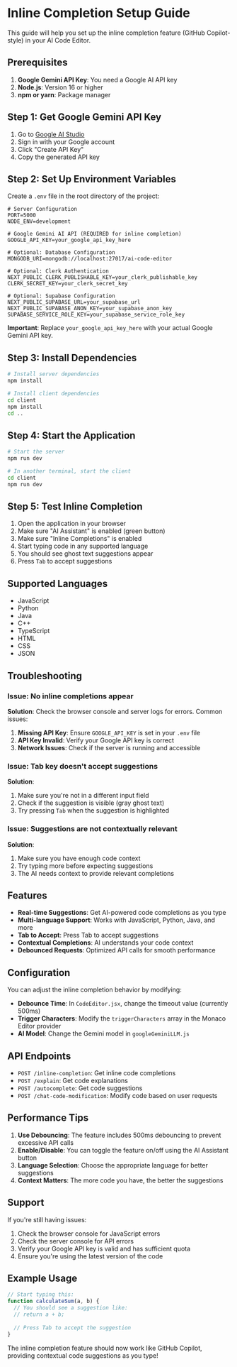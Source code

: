 # Inline Completion Setup Guide

This guide will help you set up the inline completion feature (GitHub Copilot-style) in your AI Code Editor.

## Prerequisites

1. **Google Gemini API Key**: You need a Google AI API key
2. **Node.js**: Version 16 or higher
3. **npm or yarn**: Package manager

## Step 1: Get Google Gemini API Key

1. Go to [Google AI Studio](https://makersuite.google.com/app/apikey)
2. Sign in with your Google account
3. Click "Create API Key"
4. Copy the generated API key

## Step 2: Set Up Environment Variables

Create a `.env` file in the root directory of the project:

```env
# Server Configuration
PORT=5000
NODE_ENV=development

# Google Gemini AI API (REQUIRED for inline completion)
GOOGLE_API_KEY=your_google_api_key_here

# Optional: Database Configuration
MONGODB_URI=mongodb://localhost:27017/ai-code-editor

# Optional: Clerk Authentication
NEXT_PUBLIC_CLERK_PUBLISHABLE_KEY=your_clerk_publishable_key
CLERK_SECRET_KEY=your_clerk_secret_key

# Optional: Supabase Configuration
NEXT_PUBLIC_SUPABASE_URL=your_supabase_url
NEXT_PUBLIC_SUPABASE_ANON_KEY=your_supabase_anon_key
SUPABASE_SERVICE_ROLE_KEY=your_supabase_service_role_key
```

**Important**: Replace `your_google_api_key_here` with your actual Google Gemini API key.

## Step 3: Install Dependencies

```bash
# Install server dependencies
npm install

# Install client dependencies
cd client
npm install
cd ..
```

## Step 4: Start the Application

```bash
# Start the server
npm run dev

# In another terminal, start the client
cd client
npm run dev
```

## Step 5: Test Inline Completion

1. Open the application in your browser
2. Make sure "AI Assistant" is enabled (green button)
3. Make sure "Inline Completions" is enabled
4. Start typing code in any supported language
5. You should see ghost text suggestions appear
6. Press `Tab` to accept suggestions

## Supported Languages

- JavaScript
- Python
- Java
- C++
- TypeScript
- HTML
- CSS
- JSON

## Troubleshooting

### Issue: No inline completions appear

**Solution**: Check the browser console and server logs for errors. Common issues:

1. **Missing API Key**: Ensure `GOOGLE_API_KEY` is set in your `.env` file
2. **API Key Invalid**: Verify your Google API key is correct
3. **Network Issues**: Check if the server is running and accessible

### Issue: Tab key doesn't accept suggestions

**Solution**: 
1. Make sure you're not in a different input field
2. Check if the suggestion is visible (gray ghost text)
3. Try pressing `Tab` when the suggestion is highlighted

### Issue: Suggestions are not contextually relevant

**Solution**:
1. Make sure you have enough code context
2. Try typing more before expecting suggestions
3. The AI needs context to provide relevant completions

## Features

- **Real-time Suggestions**: Get AI-powered code completions as you type
- **Multi-language Support**: Works with JavaScript, Python, Java, and more
- **Tab to Accept**: Press Tab to accept suggestions
- **Contextual Completions**: AI understands your code context
- **Debounced Requests**: Optimized API calls for smooth performance

## Configuration

You can adjust the inline completion behavior by modifying:

- **Debounce Time**: In `CodeEditor.jsx`, change the timeout value (currently 500ms)
- **Trigger Characters**: Modify the `triggerCharacters` array in the Monaco Editor provider
- **AI Model**: Change the Gemini model in `googleGeminiLLM.js`

## API Endpoints

- `POST /inline-completion`: Get inline code completions
- `POST /explain`: Get code explanations
- `POST /autocomplete`: Get code suggestions
- `POST /chat-code-modification`: Modify code based on user requests

## Performance Tips

1. **Use Debouncing**: The feature includes 500ms debouncing to prevent excessive API calls
2. **Enable/Disable**: You can toggle the feature on/off using the AI Assistant button
3. **Language Selection**: Choose the appropriate language for better suggestions
4. **Context Matters**: The more code you have, the better the suggestions

## Support

If you're still having issues:

1. Check the browser console for JavaScript errors
2. Check the server console for API errors
3. Verify your Google API key is valid and has sufficient quota
4. Ensure you're using the latest version of the code

## Example Usage

```javascript
// Start typing this:
function calculateSum(a, b) {
  // You should see a suggestion like:
  // return a + b;
  
  // Press Tab to accept the suggestion
}
```

The inline completion feature should now work like GitHub Copilot, providing contextual code suggestions as you type! 
